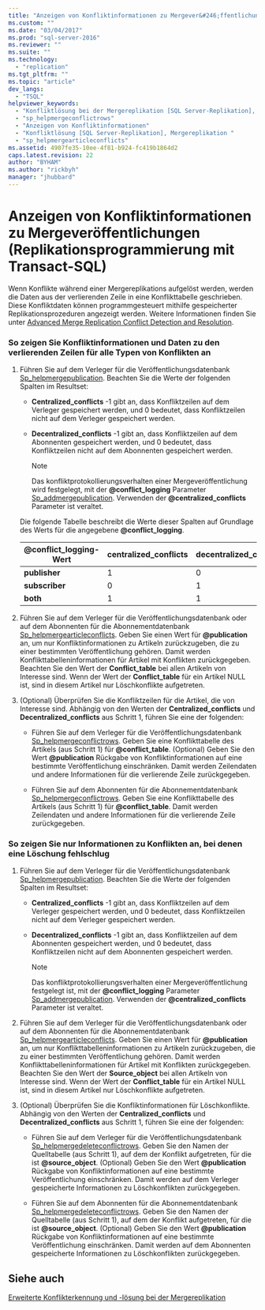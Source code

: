 ```yaml
---
title: "Anzeigen von Konfliktinformationen zu Mergever&#246;ffentlichungen (Replikationsprogrammierung mit Transact-SQL) | Microsoft Docs"
ms.custom: ""
ms.date: "03/04/2017"
ms.prod: "sql-server-2016"
ms.reviewer: ""
ms.suite: ""
ms.technology: 
  - "replication"
ms.tgt_pltfrm: ""
ms.topic: "article"
dev_langs: 
  - "TSQL"
helpviewer_keywords: 
  - "Konfliktlösung bei der Mergereplikation [SQL Server-Replikation], Anzeigen von Konflikten"
  - "sp_helpmergeconflictrows"
  - "Anzeigen von Konfliktinformationen"
  - "Konfliktlösung [SQL Server-Replikation], Mergereplikation "
  - "sp_helpmergearticleconflicts"
ms.assetid: 4907fe35-10ee-4f81-b924-fc419b1864d2
caps.latest.revision: 22
author: "BYHAM"
ms.author: "rickbyh"
manager: "jhubbard"
---
```

# Anzeigen von Konfliktinformationen zu Mergever&#246;ffentlichungen (Replikationsprogrammierung mit Transact-SQL)
  Wenn Konflikte während einer Mergereplikations aufgelöst werden, werden die Daten aus der verlierenden Zeile in eine Konflikttabelle geschrieben. Diese Konfliktdaten können programmgesteuert mithilfe gespeicherter Replikationsprozeduren angezeigt werden. Weitere Informationen finden Sie unter [Advanced Merge Replication Conflict Detection and Resolution](../../relational-databases/replication/merge/advanced-merge-replication-conflict-detection-and-resolution.md).  
  
### So zeigen Sie Konfliktinformationen und Daten zu den verlierenden Zeilen für alle Typen von Konflikten an  
  
1.  Führen Sie auf dem Verleger für die Veröffentlichungsdatenbank [Sp_helpmergepublication](../../relational-databases/system-stored-procedures/sp-helpmergepublication-transact-sql.md). Beachten Sie die Werte der folgenden Spalten im Resultset:  
  
    -   **Centralized_conflicts** -1 gibt an, dass Konfliktzeilen auf dem Verleger gespeichert werden, und 0 bedeutet, dass Konfliktzeilen nicht auf dem Verleger gespeichert werden.  
  
    -   **Decentralized_conflicts** -1 gibt an, dass Konfliktzeilen auf dem Abonnenten gespeichert werden, und 0 bedeutet, dass Konfliktzeilen nicht auf dem Abonnenten gespeichert werden.  
  
        > [!NOTE]  
        >  Das konfliktprotokollierungsverhalten einer Mergeveröffentlichung wird festgelegt, mit der **@conflict_logging** Parameter [Sp_addmergepublication](../../relational-databases/system-stored-procedures/sp-addmergepublication-transact-sql.md). Verwenden der **@centralized_conflicts** Parameter ist veraltet.  
  
     Die folgende Tabelle beschreibt die Werte dieser Spalten auf Grundlage des Werts für die angegebene **@conflict_logging**.  
  
    |@conflict_logging-Wert|centralized_conflicts|decentralized_conflicts|  
    |------------------------------|----------------------------|------------------------------|  
    |**publisher**|1|0|  
    |**subscriber**|0|1|  
    |**both**|1|1|  
  
2.  Führen Sie auf dem Verleger für die Veröffentlichungsdatenbank oder auf dem Abonnenten für die Abonnementdatenbank [Sp_helpmergearticleconflicts](../../relational-databases/system-stored-procedures/sp-helpmergearticleconflicts-transact-sql.md). Geben Sie einen Wert für **@publication** an, um nur Konfliktinformationen zu Artikeln zurückzugeben, die zu einer bestimmten Veröffentlichung gehören. Damit werden Konflikttabelleninformationen für Artikel mit Konflikten zurückgegeben. Beachten Sie den Wert der **Conflict_table** bei allen Artikeln von Interesse sind. Wenn der Wert der **Conflict_table** für ein Artikel NULL ist, sind in diesem Artikel nur Löschkonflikte aufgetreten.  
  
3.  (Optional) Überprüfen Sie die Konfliktzeilen für die Artikel, die von Interesse sind. Abhängig von den Werten der **Centralized_conflicts** und **Decentralized_conflicts** aus Schritt 1, führen Sie eine der folgenden:  
  
    -   Führen Sie auf dem Verleger für die Veröffentlichungsdatenbank [Sp_helpmergeconflictrows](../../relational-databases/system-stored-procedures/sp-helpmergeconflictrows-transact-sql.md). Geben Sie eine Konflikttabelle des Artikels (aus Schritt 1) für **@conflict_table**. (Optional) Geben Sie den Wert **@publication** Rückgabe von Konfliktinformationen auf eine bestimmte Veröffentlichung einschränken. Damit werden Zeilendaten und andere Informationen für die verlierende Zeile zurückgegeben.  
  
    -   Führen Sie auf dem Abonnenten für die Abonnementdatenbank [Sp_helpmergeconflictrows](../../relational-databases/system-stored-procedures/sp-helpmergeconflictrows-transact-sql.md). Geben Sie eine Konflikttabelle des Artikels (aus Schritt 1) für **@conflict_table**. Damit werden Zeilendaten und andere Informationen für die verlierende Zeile zurückgegeben.  
  
### So zeigen Sie nur Informationen zu Konflikten an, bei denen eine Löschung fehlschlug  
  
1.  Führen Sie auf dem Verleger für die Veröffentlichungsdatenbank [Sp_helpmergepublication](../../relational-databases/system-stored-procedures/sp-helpmergepublication-transact-sql.md). Beachten Sie die Werte der folgenden Spalten im Resultset:  
  
    -   **Centralized_conflicts** -1 gibt an, dass Konfliktzeilen auf dem Verleger gespeichert werden, und 0 bedeutet, dass Konfliktzeilen nicht auf dem Verleger gespeichert werden.  
  
    -   **Decentralized_conflicts** -1 gibt an, dass Konfliktzeilen auf dem Abonnenten gespeichert werden, und 0 bedeutet, dass Konfliktzeilen nicht auf dem Abonnenten gespeichert werden.  
  
        > [!NOTE]  
        >  Das konfliktprotokollierungsverhalten einer Mergeveröffentlichung festgelegt ist, mit der **@conflict_logging** Parameter [Sp_addmergepublication](../../relational-databases/system-stored-procedures/sp-addmergepublication-transact-sql.md). Verwenden der **@centralized_conflicts** Parameter ist veraltet.  
  
2.  Führen Sie auf dem Verleger für die Veröffentlichungsdatenbank oder auf dem Abonnenten für die Abonnementdatenbank [Sp_helpmergearticleconflicts](../../relational-databases/system-stored-procedures/sp-helpmergearticleconflicts-transact-sql.md). Geben Sie einen Wert für **@publication** an, um nur Konflikttabelleninformationen zu Artikeln zurückzugeben, die zu einer bestimmten Veröffentlichung gehören. Damit werden Konflikttabelleninformationen für Artikel mit Konflikten zurückgegeben. Beachten Sie den Wert der **Source_object** bei allen Artikeln von Interesse sind. Wenn der Wert der **Conflict_table** für ein Artikel NULL ist, sind in diesem Artikel nur Löschkonflikte aufgetreten.  
  
3.  (Optional) Überprüfen Sie die Konfliktinformationen für Löschkonflikte. Abhängig von den Werten der **Centralized_conflicts** und **Decentralized_conflicts** aus Schritt 1, führen Sie eine der folgenden:  
  
    -   Führen Sie auf dem Verleger für die Veröffentlichungsdatenbank [Sp_helpmergedeleteconflictrows](../../relational-databases/system-stored-procedures/sp-helpmergedeleteconflictrows-transact-sql.md). Geben Sie den Namen der Quelltabelle (aus Schritt 1), auf dem der Konflikt aufgetreten, für die ist **@source_object**. (Optional) Geben Sie den Wert **@publication** Rückgabe von Konfliktinformationen auf eine bestimmte Veröffentlichung einschränken. Damit werden auf dem Verleger gespeicherte Informationen zu Löschkonflikten zurückgegeben.  
  
    -   Führen Sie auf dem Abonnenten für die Abonnementdatenbank [Sp_helpmergedeleteconflictrows](../../relational-databases/system-stored-procedures/sp-helpmergedeleteconflictrows-transact-sql.md). Geben Sie den Namen der Quelltabelle (aus Schritt 1), auf dem der Konflikt aufgetreten, für die ist **@source_object**. (Optional) Geben Sie den Wert **@publication** Rückgabe von Konfliktinformationen auf eine bestimmte Veröffentlichung einschränken. Damit werden auf dem Abonnenten gespeicherte Informationen zu Löschkonflikten zurückgegeben.  
  
## Siehe auch  
 [Erweiterte Konflikterkennung und -lösung bei der Mergereplikation](../../relational-databases/replication/merge/advanced-merge-replication-conflict-detection-and-resolution.md)  
  
  